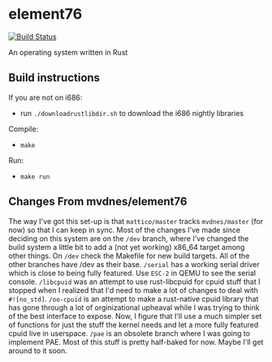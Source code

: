 element76
=========

[![Build Status](https://travis-ci.org/mvdnes/element76.png?branch=master)](https://travis-ci.org/mvdnes/element76)

An operating system written in Rust

Build instructions
------------------

If you are not on i686:

- run `./downloadrustlibdir.sh` to download the i686 nightly libraries

Compile:

- `make`

Run:

- `make run`

Changes From mvdnes/element76
-----------------------------

The way I've got this set-up is that `mattico/master` tracks `mvdnes/master` (for now) so that I can keep in sync.  Most of the changes I've made since deciding on this system are on the `/dev` branch, where I've changed the build system a little bit to add a (not yet working) x86_64 target among other things.  On `/dev` check the Makefile for new build targets. All of the other branches have /dev as their base.  `/serial` has a working serial driver which is close to being fully featured.  Use `ESC-2` in QEMU to see the serial console.  `/libcpuid` was an attempt to use rust-libcpuid for cpuid stuff that I stopped when I realized that I'd need to make a lot of changes to deal with `#![no_std]`. `/oo-cpuid` is an attempt to make a rust-native cpuid library that has gone through a lot of orginizational upheaval while I was trying to think of the best interface to expose. Now, I figure that I'll use a much simpler set of functions for just the stuff the kernel needs and let a more fully featured cpuid live in userspace.  `/pae` is an obsolete branch where I was going to implement PAE.  Most of this stuff is pretty half-baked for now.  Maybe I'll get around to it soon.
